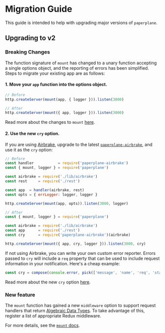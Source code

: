 # Migration Guide

This guide is intended to help with upgrading major versions of `paperplane`.

## Upgrading to v2

### Breaking Changes

The function signature of `mount` has changed to a unary function accepting a single options object, and the reporting of errors has been simplified.  Steps to migrate your existing app are as follows:

#### 1. Move your `app` function into the options object.

```js
// Before
http.createServer(mount(app, { logger })).listen(3000)

// After
http.createServer(mount({ app, logger })).listen(3000)
```

Read more about the changes to `mount` [here](./API.md#mount).

#### 2. Use the new `cry` option.

If you are using [Airbrake](https://airbrake.io/), upgrade to the latest [`paperplane-airbrake`](https://github.com/articulate/paperplane-airbrake), and use it as the `cry` option:

```js
// Before
const handler           = require('paperplane-airbrake')
const { mount, logger } = require('paperplane')

const airbrake = require('./lib/airbrake')
const rest     = require('./rest')

const app  = handler(airbrake, rest)
const opts = { errLogger: logger, logger }

http.createServer(mount(app, opts)).listen(3000, logger)

// After
const { mount, logger } = require('paperplane')

const airbrake = require('./lib/airbrake')
const app      = require('./rest')
const cry      = require('paperplane-airbrake')(airbrake)

http.createServer(mount({ app, cry, logger })).listen(3000, cry)
```

If not using Airbrake, you can write your own custom error reporter.  Errors passed to `cry` will include a `req` property that can be used to include request information in your notification.  Here's a cheap example:

```js
const cry = compose(console.error, pick(['message', 'name', 'req', 'stack']))
```

Read more about the new `cry` option [here](./API.md#mount).

### New feature

The `mount` function has gained a new `middleware` option to support request handlers that return [Algebraic Data Types](https://github.com/articulate/paperplane/blob/master/docs/getting-started.md#what-are-algebraic-data-types).  To take advantage of this, register a list of appropriate Redux middleware.

For more details, see the [`mount` docs](./API.md#mount).
